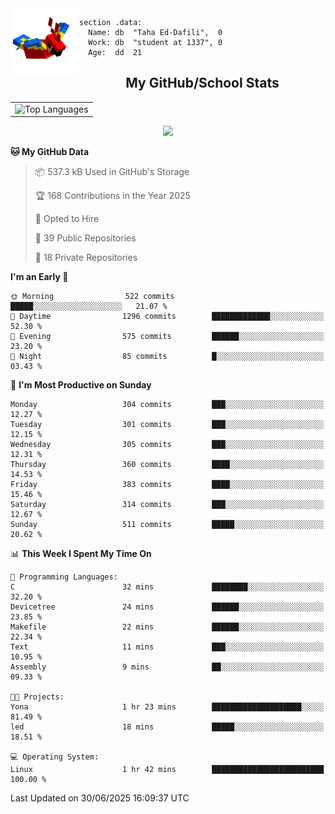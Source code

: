 <img src="parrot_fly_flipped.gif" align="left" height="110">


```assembly
section .data:
  Name: db  "Taha Ed-Dafili",  0
  Work: db  "student at 1337", 0
  Age:  dd  21
```


<div align="center">
  <h2>My GitHub/School Stats</h2>
</div>
<table align="center">
  <tr>
    <td align="center"><img width="450" src="https://github-readme-stats.vercel.app/api/top-langs/?username=0rayn&layout=compact&theme=github_dark&hide=html,makefile,css&exclude_repo=Yona2.0,Nand2Tetris&hide_border=true&langs_count=6" alt="Top Languages" /></td>
<!--     <td align="center"><img src="https://github-readme-streak-stats.herokuapp.com?user=0rayn&theme=github-dark-blue&hide_border=true&border_radius=5" alt="GitHub Streak" /></td>
  </tr> -->
</table>
 <p align="center">
  <a href="https://github.com/0rayn">
    <img src="https://komarev.com/ghpvc/?username=0rayn&color=blue&style=flat)" />
  </a>
</p>

<!--START_SECTION:waka-->
**🐱 My GitHub Data** 

> 📦 537.3 kB Used in GitHub's Storage 
 > 
> 🏆 168 Contributions in the Year 2025
 > 
> 💼 Opted to Hire
 > 
> 📜 39 Public Repositories 
 > 
> 🔑 18 Private Repositories 
 > 
**I'm an Early 🐤** 

```text
🌞 Morning                522 commits         █████░░░░░░░░░░░░░░░░░░░░   21.07 % 
🌆 Daytime                1296 commits        █████████████░░░░░░░░░░░░   52.30 % 
🌃 Evening                575 commits         ██████░░░░░░░░░░░░░░░░░░░   23.20 % 
🌙 Night                  85 commits          █░░░░░░░░░░░░░░░░░░░░░░░░   03.43 % 
```
📅 **I'm Most Productive on Sunday** 

```text
Monday                   304 commits         ███░░░░░░░░░░░░░░░░░░░░░░   12.27 % 
Tuesday                  301 commits         ███░░░░░░░░░░░░░░░░░░░░░░   12.15 % 
Wednesday                305 commits         ███░░░░░░░░░░░░░░░░░░░░░░   12.31 % 
Thursday                 360 commits         ████░░░░░░░░░░░░░░░░░░░░░   14.53 % 
Friday                   383 commits         ████░░░░░░░░░░░░░░░░░░░░░   15.46 % 
Saturday                 314 commits         ███░░░░░░░░░░░░░░░░░░░░░░   12.67 % 
Sunday                   511 commits         █████░░░░░░░░░░░░░░░░░░░░   20.62 % 
```


📊 **This Week I Spent My Time On** 

```text
💬 Programming Languages: 
C                        32 mins             ████████░░░░░░░░░░░░░░░░░   32.20 % 
Devicetree               24 mins             ██████░░░░░░░░░░░░░░░░░░░   23.85 % 
Makefile                 22 mins             ██████░░░░░░░░░░░░░░░░░░░   22.34 % 
Text                     11 mins             ███░░░░░░░░░░░░░░░░░░░░░░   10.95 % 
Assembly                 9 mins              ██░░░░░░░░░░░░░░░░░░░░░░░   09.33 % 

🐱‍💻 Projects: 
Yona                     1 hr 23 mins        ████████████████████░░░░░   81.49 % 
led                      18 mins             █████░░░░░░░░░░░░░░░░░░░░   18.51 % 

💻 Operating System: 
Linux                    1 hr 42 mins        █████████████████████████   100.00 % 
```


 Last Updated on 30/06/2025 16:09:37 UTC
<!--END_SECTION:waka-->
